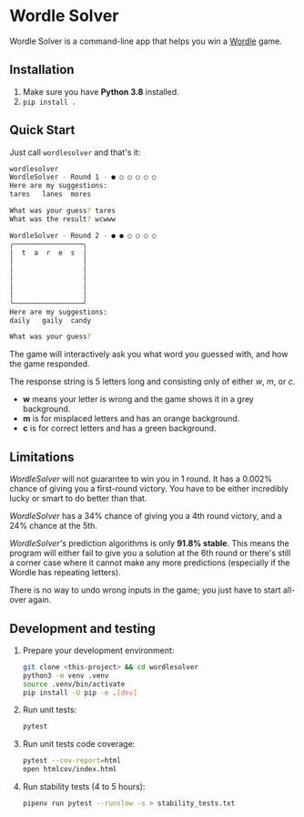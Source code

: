 # Wordle Solver

Wordle Solver is a command-line app that helps you win a [Wordle](https://powerlanguage.co.uk/wordle) game.

## Installation

1. Make sure you have **Python 3.8** installed.
2. `pip install .`

## Quick Start

Just call `wordlesolver` and that's it:

```sh
wordlesolver
WordleSolver - Round 1 - ● ○ ○ ○ ○ ○
Here are my suggestions:
tares   lanes  mores

What was your guess? tares
What was the result? wcwww

WordleSolver - Round 2 - ● ● ○ ○ ○ ○
╭─────────────────╮
│  t  a  r  e  s  │
│                 │
│                 │
│                 │
│                 │
│                 │
╰─────────────────╯
Here are my suggestions:
daily   gaily  candy

What was your guess? 
```

The game will interactively ask you what word you guessed with, and how the game responded.

The response string is 5 letters long and consisting only of either *w*, *m*, or *c*.

- **w** means your letter is wrong and the game shows it in a grey background.
- **m** is for misplaced letters and has an orange background.
- **c** is for correct letters and has a green background.

## Limitations

*WordleSolver* will not guarantee to win you in 1 round. It has a 0.002% chance of giving you a first-round victory.
You have to be either incredibly lucky or smart to do better than that.

*WordleSolver* has a 34% chance of giving you a 4th round victory, and a 24% chance at the 5th.

*WordleSolver's* prediction algorithms is only **91.8% stable**. This means the program will either fail to give you a solution at the 6th round or there's still a corner case where it cannot make any more predictions
(especially if the Wordle has repeating letters).

There is no way to undo wrong inputs in the game; you just have to start all-over again.

## Development and testing

1. Prepare your development environment:

    ```sh
    git clone <this-project> && cd wordlesolver
    python3 -m venv .venv
    source .venv/bin/activate
    pip install -U pip -e .[dev]
    ```

2. Run unit tests:

    ```sh
    pytest
    ```

3. Run unit tests code coverage:

    ```sh
    pytest --cov-report=html
    open htmlcov/index.html
    ```

4. Run stability tests (4 to 5 hours):

    ```sh
    pipenv run pytest --runslow -s > stability_tests.txt
    ```
